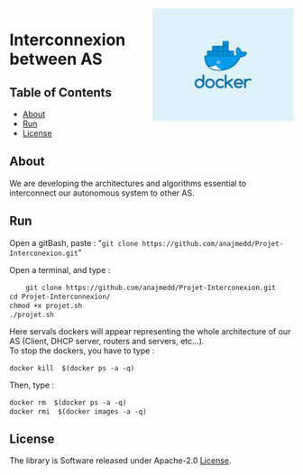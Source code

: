 <div class="logo"><img src="Docker.png" width="250px" align="right"></div>


# Interconnexion between AS

## Table of Contents

- [About](#about)
- [Run](#run)
- [License](#license)

## About

<p>We are developing the architectures and algorithms essential to interconnect our autonomous system to other AS.</p>


## Run

Open a gitBash, paste :
                "`git clone https://github.com/anajmedd/Projet-Interconexion.git`"

Open a terminal, and type :<br>

        git clone https://github.com/anajmedd/Projet-Interconexion.git
	cd Projet-Interconnexion/
	chmod +x projet.sh
	./projet.sh

Here servals dockers will appear representing the whole architecture of our AS 
(Client, DHCP server, routers and servers, etc...).<br>
To stop the dockers, you have to type :<br>

	docker kill  $(docker ps -a -q)  
  
Then, type :<br>

	docker rm  $(docker ps -a -q)
	docker rmi  $(docker images -a -q)
## License

The library is Software released under Apache-2.0 [License](LICENSE.txt).
